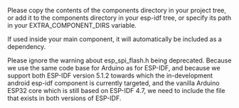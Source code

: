 Please copy the contents of the components directory in your project tree,
or add it to the components directory in your esp-idf tree,
or specify its path in your EXTRA_COMPONENT_DIRS variable.

If used inside your main component, it will automatically be included as a
dependency.

Please ignore the warning about esp_spi_flash.h being deprecated.
Because we use the same code base for Arduino as for ESP-IDF,
and because we support both ESP-IDF version 5.1.2 towards which the in-development
android esp-idf component is currently targeted, and the vanilla
Arduino ESP32 core which is still based on ESP-IDF 4.7,
we need to include the file that exists in both versions of ESP-IDF.

